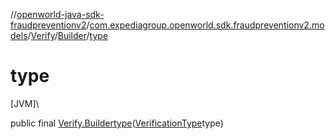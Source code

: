 //[openworld-java-sdk-fraudpreventionv2](../../../../index.md)/[com.expediagroup.openworld.sdk.fraudpreventionv2.models](../../index.md)/[Verify](../index.md)/[Builder](index.md)/[type](type.md)

# type

[JVM]\

public final [Verify.Builder](index.md)[type](type.md)([VerificationType](../../-verification-type/index.md)type)
